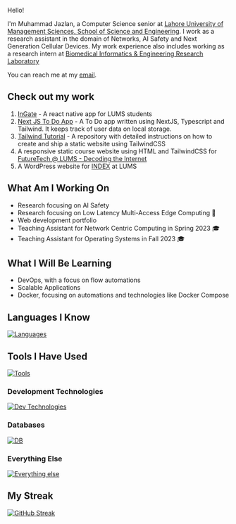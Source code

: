 <!---
jazlan01/jazlan01 is a ✨ special ✨ repository because its `README.md` (this file) appears on your GitHub profile.
You can click the Preview link to take a look at your changes.
--->

Hello!

I'm Muhammad Jazlan, a Computer Science senior at [Lahore University of Management Sciences, School of Science and Engineering](https://sbasse.lums.edu.pk). I work as a research assistant in the domain of Networks, AI Safety and Next Generation Cellular Devices. My work experience also includes working as a research intern at [Biomedical Informatics & Engineering Research Laboratory](http://biolabs.lums.edu.pk/BIRL)

You can reach me at my [email](mailto:ja.zl.an@live.com).

## Check out my work

1. [InGate](https://github.com/LUMS-SE-Project/InGate-Backend) - A react native app for LUMS students
2. [Next JS To Do App](https://github.com/jazlan01/todo-next) - A To Do app written using NextJS, Typescript and Tailwind. It keeps track of user data on local storage.
3. [Tailwind Tutorial](https://github.com/jazlan01/tailwind) - A repository with detailed instructions on how to create and ship a static website using TailwindCSS
4. A responsive static course website using HTML and TailwindCSS for [FutureTech @ LUMS - Decoding the Internet](https://github.com/jazlan01/summer-at-lums.github.io)
5. A WordPress website for [INDEX](https://index.lums.edu.pk) at LUMS

## What Am I Working On

+ Research focusing on AI Safety 
+ Research focusing on Low Latency Multi-Access Edge Computing :satellite:
+ Web development portfolio
+ Teaching Assistant for Network Centric Computing in Spring 2023 :mortar_board:
+ Teaching Assistant for Operating Systems in Fall 2023 :mortar_board:

## What I Will Be Learning

+ DevOps, with a focus on flow automations
+ Scalable Applications
+ Docker, focusing on automations and technologies like Docker Compose

## Languages I Know

[![Languages](https://skillicons.dev/icons?i=html,css,js,ts,nextjs,go,python,c,cpp,haskell&perline=5)](https://skillicons.dev)

## Tools I Have Used

[![Tools](https://skillicons.dev/icons?i=docker,aws,vscode,latex,figma,git&perline=3)](https://skillicons.dev)


### Development Technologies

[![Dev Technologies](https://skillicons.dev/icons?i=fastapi,expressjs,react,tailwind,redux,vite,wordpress,androidstudio&perline=4)](https://skillicons.dev)


### Databases

[![DB](https://skillicons.dev/icons?i=mysql,sqlite,mongodb)](https://skillicons.dev)

### Everything Else

[![Everything else](https://skillicons.dev/icons?i=bash,postman,matlab,tensorflow,pytorch,ros,vim,linux)](https://skillicons.dev)


## My Streak

[![GitHub Streak](https://github-readme-streak-stats.herokuapp.com/?user=jazlan01&theme=radical)](www.github.com/jazlan01)

